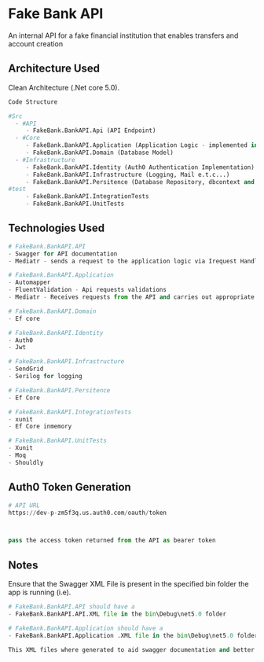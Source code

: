 # Fake Bank API

An internal API for a fake financial institution that enables transfers and account creation

## Architecture Used

Clean Architecture (.Net core 5.0).

```python
Code Structure

#Src
  - #API
     - FakeBank.BankAPI.Api (API Endpoint)
  - #Core
     - FakeBank.BankAPI.Application (Application Logic - implemented in the features folder) 
     - FakeBank.BankAPI.Domain (Database Model)
  - #Infrastructure
     - FakeBank.BankAPI.Identity (Auth0 Authentication Implementation)
     - FakeBank.BankAPI.Infrastructure (Logging, Mail e.t.c...)
     - FakeBank.BankAPI.Persitence (Database Repository, dbcontext and logic)
#test
     - FakeBank.BankAPI.IntegrationTests
     - FakeBank.BankAPI.UnitTests

```

## Technologies Used

```python
# FakeBank.BankAPI.API
- Swagger for API documentation
- Mediatr - sends a request to the application logic via Irequest Handler

# FakeBank.BankAPI.Application
- Automapper
- FluentValidation - Api requests validations
- Mediatr - Receives requests from the API and carries out appropriate implementation

# FakeBank.BankAPI.Domain
- Ef core

# FakeBank.BankAPI.Identity
- Auth0
- Jwt

# FakeBank.BankAPI.Infrastructure
- SendGrid
- Serilog for logging

# FakeBank.BankAPI.Persitence
- Ef Core

# FakeBank.BankAPI.IntegrationTests
- xunit
- Ef Core inmemory

# FakeBank.BankAPI.UnitTests
- Xunit
- Moq
- Shouldly
``` 

## Auth0 Token Generation

```python
# API URL 
https://dev-p-zm5f3q.us.auth0.com/oauth/token



pass the access token returned from the API as bearer token
```

## Notes
Ensure that the Swagger XML File is present in the specified bin folder the app is running (i.e).
```python
# FakeBank.BankAPI.API should have a 
- FakeBank.BankAPI.API.XML file in the bin\Debug\net5.0 folder

# FakeBank.BankAPI.Application should have a 
- FakeBank.BankAPI.Application .XML file in the bin\Debug\net5.0 folder 

This XML files where generated to aid swagger documentation and better visualization of what the API does
```

